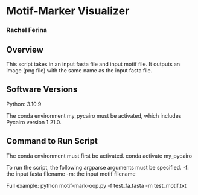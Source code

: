 # Motif-Marker Visualizer
### Rachel Ferina

## Overview

This script takes in an input fasta file and input motif file. It outputs an image (png file) with the same name as the input fasta file.


## Software Versions

Python: 3.10.9

The conda environment my_pycairo must be activated, which includes Pycairo version 1.21.0.

## Command to Run Script

The conda environment must first be activated.
    conda activate my_pycairo

To run the script, the following argparse arguments must be specified.
-f: the input fasta filename
-m: the input motif filename

Full example:
    python motif-mark-oop.py -f test_fa.fasta -m test_motif.txt